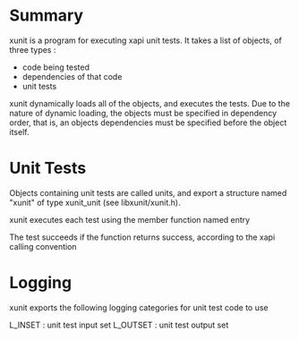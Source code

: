 # Summary

xunit is a program for executing xapi unit tests. It takes a list of objects, of three types :

* code being tested
* dependencies of that code
* unit tests

xunit dynamically loads all of the objects, and executes the tests. Due to the nature of
dynamic loading, the objects must be specified in dependency order, that is, an objects
dependencies must be specified before the object itself.

# Unit Tests

Objects containing unit tests are called units, and export a structure named "xunit" of
type xunit_unit (see libxunit/xunit.h).

xunit executes each test using the member function named entry

The test succeeds if the function returns success, according to the xapi calling convention

# Logging

xunit exports the following logging categories for unit test code to use

L_INSET : unit test input set
L_OUTSET : unit test output set
